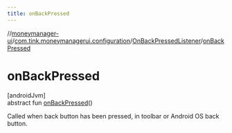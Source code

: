 ```yaml
---
title: onBackPressed
---
```

//[moneymanager-ui](../../../index.html)/[com.tink.moneymanagerui.configuration](../index.html)/[OnBackPressedListener](index.html)/[onBackPressed](on-back-pressed.html)



# onBackPressed



[androidJvm]\
abstract fun [onBackPressed](on-back-pressed.html)()



Called when back button has been pressed, in toolbar or Android OS back button.




